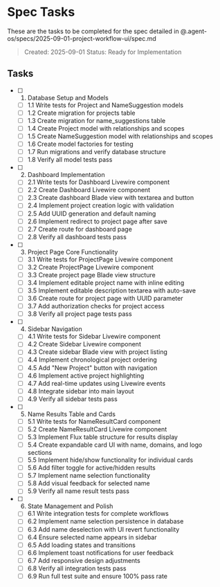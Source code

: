 # Spec Tasks

These are the tasks to be completed for the spec detailed in @.agent-os/specs/2025-09-01-project-workflow-ui/spec.md

> Created: 2025-09-01
> Status: Ready for Implementation

## Tasks

- [ ] 1. Database Setup and Models
  - [ ] 1.1 Write tests for Project and NameSuggestion models
  - [ ] 1.2 Create migration for projects table
  - [ ] 1.3 Create migration for name_suggestions table  
  - [ ] 1.4 Create Project model with relationships and scopes
  - [ ] 1.5 Create NameSuggestion model with relationships and scopes
  - [ ] 1.6 Create model factories for testing
  - [ ] 1.7 Run migrations and verify database structure
  - [ ] 1.8 Verify all model tests pass

- [ ] 2. Dashboard Implementation
  - [ ] 2.1 Write tests for Dashboard Livewire component
  - [ ] 2.2 Create Dashboard Livewire component
  - [ ] 2.3 Create dashboard Blade view with textarea and button
  - [ ] 2.4 Implement project creation logic with validation
  - [ ] 2.5 Add UUID generation and default naming
  - [ ] 2.6 Implement redirect to project page after save
  - [ ] 2.7 Create route for dashboard page
  - [ ] 2.8 Verify all dashboard tests pass

- [ ] 3. Project Page Core Functionality
  - [ ] 3.1 Write tests for ProjectPage Livewire component
  - [ ] 3.2 Create ProjectPage Livewire component
  - [ ] 3.3 Create project page Blade view structure
  - [ ] 3.4 Implement editable project name with inline editing
  - [ ] 3.5 Implement editable description textarea with auto-save
  - [ ] 3.6 Create route for project page with UUID parameter
  - [ ] 3.7 Add authorization checks for project access
  - [ ] 3.8 Verify all project page tests pass

- [ ] 4. Sidebar Navigation
  - [ ] 4.1 Write tests for Sidebar Livewire component
  - [ ] 4.2 Create Sidebar Livewire component
  - [ ] 4.3 Create sidebar Blade view with project listing
  - [ ] 4.4 Implement chronological project ordering
  - [ ] 4.5 Add "New Project" button with navigation
  - [ ] 4.6 Implement active project highlighting
  - [ ] 4.7 Add real-time updates using Livewire events
  - [ ] 4.8 Integrate sidebar into main layout
  - [ ] 4.9 Verify all sidebar tests pass

- [ ] 5. Name Results Table and Cards
  - [ ] 5.1 Write tests for NameResultCard component
  - [ ] 5.2 Create NameResultCard Livewire component
  - [ ] 5.3 Implement Flux table structure for results display
  - [ ] 5.4 Create expandable card UI with name, domains, and logo sections
  - [ ] 5.5 Implement hide/show functionality for individual cards
  - [ ] 5.6 Add filter toggle for active/hidden results
  - [ ] 5.7 Implement name selection functionality
  - [ ] 5.8 Add visual feedback for selected name
  - [ ] 5.9 Verify all name result tests pass

- [ ] 6. State Management and Polish
  - [ ] 6.1 Write integration tests for complete workflows
  - [ ] 6.2 Implement name selection persistence in database
  - [ ] 6.3 Add name deselection with UI revert functionality
  - [ ] 6.4 Ensure selected name appears in sidebar
  - [ ] 6.5 Add loading states and transitions
  - [ ] 6.6 Implement toast notifications for user feedback
  - [ ] 6.7 Add responsive design adjustments
  - [ ] 6.8 Verify all integration tests pass
  - [ ] 6.9 Run full test suite and ensure 100% pass rate